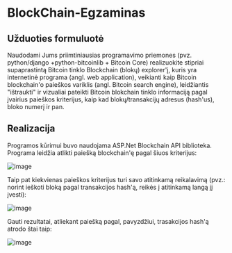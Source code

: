# BlockChain-Egzaminas

## Užduoties formuluotė
Naudodami Jums priimtiniausias programavimo priemones (pvz. python/django +python-bitcoinlib + Bitcoin Core) realizuokite stipriai supaprastintą Bitcoin tinklo Blockchain (blokų) explorer'į, kuris yra internetinė programa (angl. web application), veikianti kaip Bitcoin blockchain'o paieškos variklis (angl. Bitcoin search engine), leidžiantis "ištraukti" ir vizualiai pateikti Bitcoin blokchain tinklo informaciją pagal įvairius paieškos kriterijus, kaip kad blokų/transakcijų adresus (hash'us), bloko numerį ir pan.

## Realizacija
Programos kūrimui buvo naudojama ASP.Net  Blockchain API biblioteka. Programa leidžia atlikti paiešką blockchain'ę pagal šiuos kriterijus:

![image](https://user-images.githubusercontent.com/12825358/72510338-f14bbb00-3851-11ea-9f38-e508db77b407.png)

Taip pat kiekvienas paieškos kriterijus turi savo atitinkamą reikalavimą (pvz.: norint ieškoti bloką pagal transakcijos hash'ą, reikės į atitinkamą langą jį įvesti):

![image](https://user-images.githubusercontent.com/12825358/72510835-c9108c00-3852-11ea-93ee-cb3a89d3433d.png)

Gauti rezultatai, atliekant paiešką pagal, pavyzdžiui, trasakcijos hash'ą atrodo štai taip:

![image](https://user-images.githubusercontent.com/12825358/72510576-5dc6ba00-3852-11ea-85dc-d4a530331248.png)
